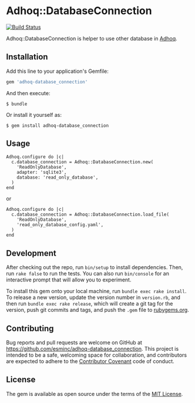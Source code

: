 # Adhoq::DatabaseConnection
[![Build Status](https://travis-ci.org/esminc/adhoq-database_connection.svg?branch=master)](https://travis-ci.org/esminc/adhoq-database_connection)

Adhoq::DatabaseConnection is helper to use other database in [Adhoq](https://github.com/esminc/adhoq).

## Installation

Add this line to your application's Gemfile:

```ruby
gem 'adhoq-database_connection'
```

And then execute:

    $ bundle

Or install it yourself as:

    $ gem install adhoq-database_connection

## Usage

```
Adhoq.configure do |c|
  c.database_connection = Adhoq::DatabaseConnection.new(
    'ReadOnlyDatabase',
    adapter: 'sqlite3',
    database: 'read_only_database',
  )
end
```

or

```
Adhoq.configure do |c|
  c.database_connection = Adhoq::DatabaseConnection.load_file(
    'ReadOnlyDatabase',
    'read_only_database_config.yaml',
  )
end
```


## Development

After checking out the repo, run `bin/setup` to install dependencies. Then, run `rake false` to run the tests. You can also run `bin/console` for an interactive prompt that will allow you to experiment.

To install this gem onto your local machine, run `bundle exec rake install`. To release a new version, update the version number in `version.rb`, and then run `bundle exec rake release`, which will create a git tag for the version, push git commits and tags, and push the `.gem` file to [rubygems.org](https://rubygems.org).

## Contributing

Bug reports and pull requests are welcome on GitHub at https://github.com/esminc/adhoq-database_connection. This project is intended to be a safe, welcoming space for collaboration, and contributors are expected to adhere to the [Contributor Covenant](http://contributor-covenant.org) code of conduct.


## License

The gem is available as open source under the terms of the [MIT License](http://opensource.org/licenses/MIT).

